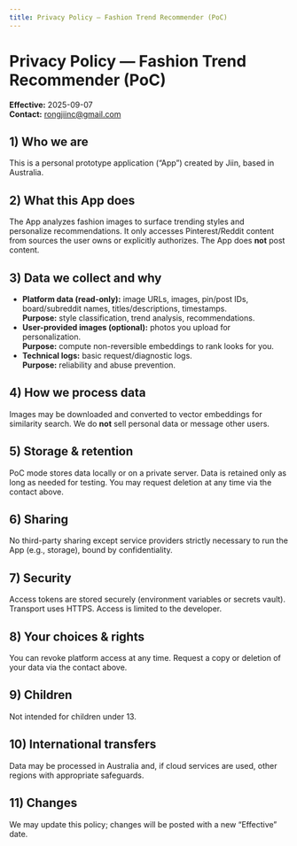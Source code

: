 ```yaml
---
title: Privacy Policy — Fashion Trend Recommender (PoC)
---
```


# Privacy Policy — Fashion Trend Recommender (PoC)
**Effective:** 2025-09-07  
**Contact:** rongjiinc@gmail.com

## 1) Who we are
This is a personal prototype application (“App”) created by Jiin, based in Australia.

## 2) What this App does
The App analyzes fashion images to surface trending styles and personalize recommendations.
It only accesses Pinterest/Reddit content from sources the user owns or explicitly authorizes.
The App does **not** post content.

## 3) Data we collect and why
- **Platform data (read-only):** image URLs, images, pin/post IDs, board/subreddit names,
  titles/descriptions, timestamps.  
  **Purpose:** style classification, trend analysis, recommendations.
- **User-provided images (optional):** photos you upload for personalization.  
  **Purpose:** compute non-reversible embeddings to rank looks for you.
- **Technical logs:** basic request/diagnostic logs.  
  **Purpose:** reliability and abuse prevention.

## 4) How we process data
Images may be downloaded and converted to vector embeddings for similarity search.
We do **not** sell personal data or message other users.

## 5) Storage & retention
PoC mode stores data locally or on a private server. Data is retained only as long as needed
for testing. You may request deletion at any time via the contact above.

## 6) Sharing
No third-party sharing except service providers strictly necessary to run the App
(e.g., storage), bound by confidentiality.

## 7) Security
Access tokens are stored securely (environment variables or secrets vault).
Transport uses HTTPS. Access is limited to the developer.

## 8) Your choices & rights
You can revoke platform access at any time. Request a copy or deletion of your data
via the contact above.

## 9) Children
Not intended for children under 13.

## 10) International transfers
Data may be processed in Australia and, if cloud services are used, other regions with appropriate safeguards.

## 11) Changes
We may update this policy; changes will be posted with a new “Effective” date.
